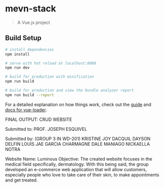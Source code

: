 # mevn-stack

> A Vue.js project

## Build Setup

``` bash
# install dependencies
npm install

# serve with hot reload at localhost:8080
npm run dev

# build for production with minification
npm run build

# build for production and view the bundle analyzer report
npm run build --report
```

For a detailed explanation on how things work, check out the [guide](http://vuejs-templates.github.io/webpack/) and [docs for vue-loader](http://vuejs.github.io/vue-loader).

FINAL OUTPUT: CRUD WEBSITE

Submitted to:
PROF. JOSEPH ESQUIVEL

Submitted by:
(GROUP 3 IN WD-201)
KRISTINE JOY DACQUIL
DAYSON DELFIN
LOUIS JAE GARCIA
CHARMAGNE DALE MANIAGO
NICKAELLA NOTRA

Website Name: Luminous
Objective:
The created website focuses in the medical field specifically, dermatology. With this being said, 
the group developed an e-commerce web application that will allow customers, 
especially people who love to take care of their skin, to make appointments and get treated.
